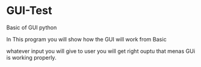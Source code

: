 # GUI-Test

Basic of GUI python

In This program you will show how the GUI will work from Basic

whatever input you will give to user you will get right ouptu that menas GUi is working properly.

